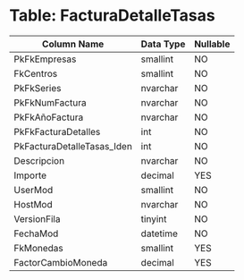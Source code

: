 # Table: FacturaDetalleTasas

| Column Name | Data Type | Nullable |
|-------------|-----------|----------|
| PkFkEmpresas | smallint | NO |
| FkCentros | smallint | NO |
| PkFkSeries | nvarchar | NO |
| PkFkNumFactura | nvarchar | NO |
| PkFkAñoFactura | nvarchar | NO |
| PkFkFacturaDetalles | int | NO |
| PkFacturaDetalleTasas_Iden | int | NO |
| Descripcion | nvarchar | NO |
| Importe | decimal | YES |
| UserMod | smallint | NO |
| HostMod | nvarchar | NO |
| VersionFila | tinyint | NO |
| FechaMod | datetime | NO |
| FkMonedas | smallint | YES |
| FactorCambioMoneda | decimal | YES |
